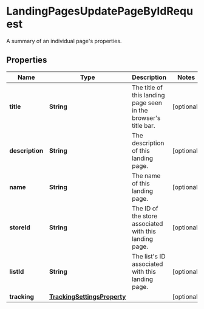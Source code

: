 

# LandingPagesUpdatePageByIdRequest

A summary of an individual page's properties.

## Properties

| Name | Type | Description | Notes |
|------------ | ------------- | ------------- | -------------|
|**title** | **String** | The title of this landing page seen in the browser&#39;s title bar. |  [optional] |
|**description** | **String** | The description of this landing page. |  [optional] |
|**name** | **String** | The name of this landing page. |  [optional] |
|**storeId** | **String** | The ID of the store associated with this landing page. |  [optional] |
|**listId** | **String** | The list&#39;s ID associated with this landing page. |  [optional] |
|**tracking** | [**TrackingSettingsProperty**](TrackingSettingsProperty.md) |  |  [optional] |



